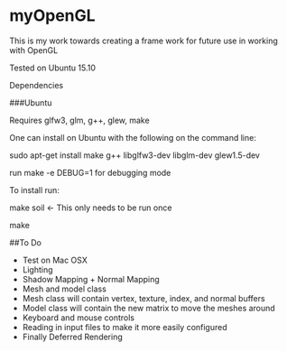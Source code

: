 # myOpenGL
This is my work towards creating a frame work for future use in working with OpenGL 

Tested on Ubuntu 15.10

Dependencies

###Ubuntu 

Requires glfw3, glm, g++, glew, make

One can install on Ubuntu with the following on the command line:

sudo apt-get install make g++ libglfw3-dev libglm-dev glew1.5-dev

run make -e DEBUG=1 for debugging mode

To install run:

make soil      <- This only needs to be run once

make

##To Do

- Test on Mac OSX
- Lighting
- Shadow Mapping + Normal Mapping
- Mesh and model class
- Mesh class will contain vertex, texture, index, and normal buffers
- Model class will contain the new matrix to move the meshes around
- Keyboard and mouse controls 
- Reading in input files to make it more easily configured
- Finally Deferred Rendering
